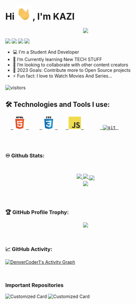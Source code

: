 <h1>Hi <img src="./wave.gif" width=50 >, I'm KAZI</h1>

<p align='center'>
    <img src="https://gidigi.com/cdn/love.gif">
</p>
<p > 
 <img src="https://badges.pufler.dev/visits/mk-knight23/mk-knight23"/>
 <img src="https://badges.pufler.dev/years/mk-knight23"/>
 <img src="https://badges.pufler.dev/repos/mk-knight23"/>
 <img src="https://badges.pufler.dev/commits/monthly/mk-knight23"/>
</p>

- 💻 I'm a Student And Developer
- 🌱 I’m Currently learning New TECH STUFF
- 👯 I’m looking to collaborate with other content creators
- 🥅 2023 Goals: Contribute more to Open Source projects 
- ⚡ Fun fact: I love to Watch Movies And Series...

![visitors](https://visitor-badge.laobi.icu/badge?page_id=mk-knight23)


[twitter]: https://twitter.com/mk_knight_23
[instagram]: https://instagram.com/kazi_musharraf_01
[linkedin]: https://linkedin.com/in/mk-knight-1373271b8


<h2 align="left">🛠 Technologies and Tools I use:</h2>
<pre align="left">
  <a href="https://www.w3.org/html/" target="_blank"> <img src="https://raw.githubusercontent.com/devicons/devicon/master/icons/html5/html5-original-wordmark.svg" alt="html5" width="40" height="40"/> </a>    <a href="https://www.w3schools.com/css/" target="_blank"> <img src="https://raw.githubusercontent.com/devicons/devicon/master/icons/css3/css3-original-wordmark.svg" alt="css3" width="40" height="40"/> </a>   <a href="https://developer.mozilla.org/en-US/docs/Web/JavaScript" target="_blank"> <img src="https://raw.githubusercontent.com/devicons/devicon/master/icons/javascript/javascript-original.svg" alt="javascript" width="40" height="40"/> </a>      <a href="https://git-scm.com/" target="_blank"> <img src="https://www.vectorlogo.zone/logos/git-scm/git-scm-icon.svg" alt="git" width="40" height="40"/> </a>

</pre>


<br>

### ♾️  Github Stats:
<br>
<p align="center">
  <a href="https://github.com/mk-knight23"><span>
    <img height="48%" src="https://github-readme-stats.vercel.app/api?username=mk-knight23&count_private=true&show_icons=true&theme=radical&&include_all_commits=true"/>
    <img width="48%" src="https://github-readme-streak-stats.herokuapp.com/?user=mk-knight23&theme=radical" />
    <!--(<img height="180em" src="https://github-readme-stats-eight-theta.vercel.app/api/top-langs/?username=99anjali&hide=html,css,javascript,scss&layout=compact&langs_count=8&theme=radical"/>)-->
    <img align="center" src="https://github-profile-summary-cards.vercel.app/api/cards/profile-details?username=mk-knight23&theme=dracula" />
   <br />
   <img align="center" src="https://github-readme-stats.vercel.app/api/top-langs/?username=mk-knight23&hide=php&theme=dracula" /></span></a>

</p>

<br />  
<br />
  
### 🏆 GitHub Profile Trophy:
<p align="center">
<a href="https://github.com/ryo-ma/github-profile-trophy">
  <img width=800 src="https://github-profile-trophy.vercel.app/?username=mk-knight23&column=8&theme=onedark&no-frame=true&no-bg=true"/>
</a>
</p>

<br>

### 📈 GitHub Activity:

  <a href="https://github.com/mk-knight23/github-readme-activity-graph"><img alt="DenverCoder1's Activity Graph" src="https://activity-graph.herokuapp.com/graph?username=mk-knight23&bg_color=1F222E&color=F8D866&line=F85D7F&point=FFFFFF&hide_border=true" /></a> 


<br>  

### Important Repositories
![Customized Card](https://github-readme-stats.vercel.app/api/pin?username=mk-knight23&repo=mk3&title_color=fff&icon_color=f9f9f9&text_color=9f9f9f&bg_color=151515)
![Customized Card](https://github-readme-stats.vercel.app/api/pin?username=mk-knight23&repo=clock&title_color=fff&icon_color=f9f9f9&text_color=9f9f9f&bg_color=151515)


